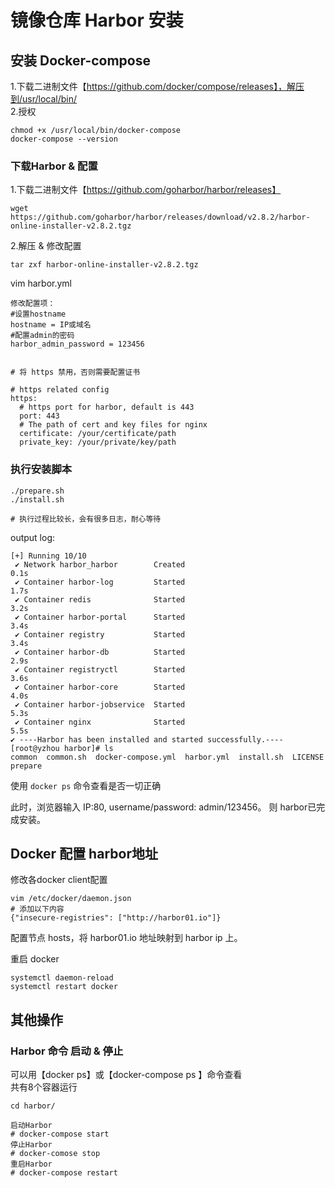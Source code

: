 # 镜像仓库 Harbor 安装  


## 安装 Docker-compose   
1.下载二进制文件【https://github.com/docker/compose/releases】，解压到/usr/local/bin/     
2.授权
```shell
chmod +x /usr/local/bin/docker-compose
docker-compose --version
```

### 下载Harbor & 配置 
1.下载二进制文件【https://github.com/goharbor/harbor/releases】      
```shell
wget  https://github.com/goharbor/harbor/releases/download/v2.8.2/harbor-online-installer-v2.8.2.tgz
```

2.解压 & 修改配置   
```shell
tar zxf harbor-online-installer-v2.8.2.tgz
```

vim harbor.yml 
```shell
修改配置项：
#设置hostname
hostname = IP或域名
#配置admin的密码
harbor_admin_password = 123456  


# 将 https 禁用，否则需要配置证书  

# https related config
https:
  # https port for harbor, default is 443
  port: 443
  # The path of cert and key files for nginx
  certificate: /your/certificate/path
  private_key: /your/private/key/path
```

### 执行安装脚本
```shell
./prepare.sh
./install.sh

# 执行过程比较长，会有很多日志，耐心等待
```

output log:    
```shell
[+] Running 10/10
 ✔ Network harbor_harbor        Created                                                                             0.1s 
 ✔ Container harbor-log         Started                                                                             1.7s 
 ✔ Container redis              Started                                                                             3.2s 
 ✔ Container harbor-portal      Started                                                                             3.4s 
 ✔ Container registry           Started                                                                             3.4s 
 ✔ Container harbor-db          Started                                                                             2.9s 
 ✔ Container registryctl        Started                                                                             3.6s 
 ✔ Container harbor-core        Started                                                                             4.0s 
 ✔ Container harbor-jobservice  Started                                                                             5.3s 
 ✔ Container nginx              Started                                                                             5.5s 
✔ ----Harbor has been installed and started successfully.----
[root@yzhou harbor]# ls
common  common.sh  docker-compose.yml  harbor.yml  install.sh  LICENSE  prepare
``` 

使用 `docker ps` 命令查看是否一切正确         

此时，浏览器输入 IP:80, username/password: admin/123456。 则 harbor已完成安装。     


## Docker 配置 harbor地址  
修改各docker client配置    
```shell 
vim /etc/docker/daemon.json   
# 添加以下内容
{"insecure-registries": ["http://harbor01.io"]}
```   
配置节点 hosts，将 harbor01.io 地址映射到 harbor ip 上。       

重启 docker 
```shell
systemctl daemon-reload
systemctl restart docker
```

## 其他操作 

### Harbor 命令 启动 & 停止
可以用【docker ps】或【docker-compose ps 】命令查看      
共有8个容器运行
```shell
cd harbor/

启动Harbor
# docker-compose start
停止Harbor
# docker-comose stop
重启Harbor
# docker-compose restart
```
